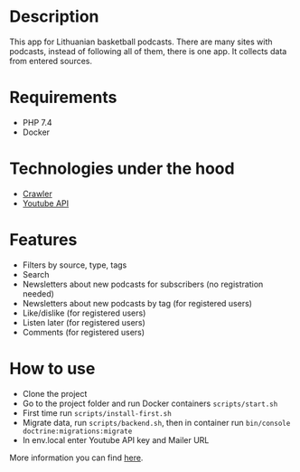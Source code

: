 ﻿# Description

This app for Lithuanian basketball podcasts. There are many sites with podcasts, instead of following all of them, there is one app. It collects data from entered sources.

# Requirements

- PHP 7.4
- Docker 

# Technologies under the hood

- [Crawler](https://symfony.com/doc/current/components/dom_crawler.html)
- [Youtube API](https://developers.google.com/youtube/v3)

# Features

-  Filters by source, type, tags
- Search
- Newsletters about new podcasts for subscribers (no registration needed)
- Newsletters about new podcasts by tag (for registered users)
- Like/dislike (for registered users)
- Listen later (for registered users)
- Comments (for registered users)

# How to use

- Clone the project
- Go to the project folder and run Docker containers `scripts/start.sh`
- First time run `scripts/install-first.sh`
- Migrate data, run `scripts/backend.sh`, then in container run `bin/console doctrine:migrations:migrate`
- In env.local enter Youtube API key and Mailer URL

More information you can find [here](https://github.com/nfqakademija/kickstart#paleidimo-instrukcija).
